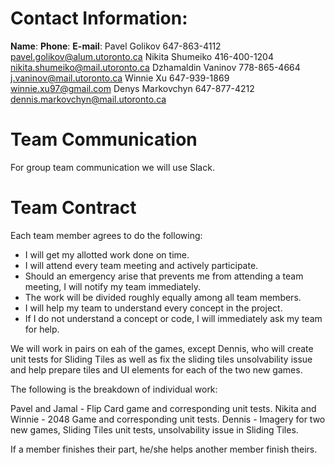 # Contact Information:

**Name**:                       **Phone**:                  **E-mail**:
Pavel Golikov               647-863-4112            pavel.golikov@alum.utoronto.ca
Nikita Shumeiko             416-400-1204            nikita.shumeiko@mail.utoronto.ca
Dzhamaldin Vaninov          778-865-4664            j.vaninov@mail.utoronto.ca
Winnie Xu                   647-939-1869            winnie.xu97@gmail.com
Denys Markovchyn            647-877-4212            dennis.markovchyn@mail.utoronto.ca

# Team Communication
For group team communication we will use Slack.

# Team Contract
Each team member agrees to do the following:

- I will get my allotted work done on time.
- I will attend every team meeting and actively participate.
- Should an emergency arise that prevents me from attending a team meeting, I will notify my team immediately.
- The work will be divided roughly equally among all team members.
- I will help my team to understand every concept in the project.
- If I do not understand a concept or code, I will immediately ask my team for help.

We will work in pairs on eah of the games, except Dennis, who will create unit tests for Sliding Tiles 
as well as fix the sliding tiles unsolvability issue and help prepare tiles and UI elements for each of the two new games.

The following is the breakdown of individual work:

Pavel and Jamal - Flip Card game and corresponding unit tests.
Nikita and Winnie - 2048 Game and corresponding unit tests.
Dennis - Imagery for two new games, Sliding Tiles unit tests, unsolvability issue in Sliding Tiles. 

If a member finishes their part, he/she helps another member finish theirs.
